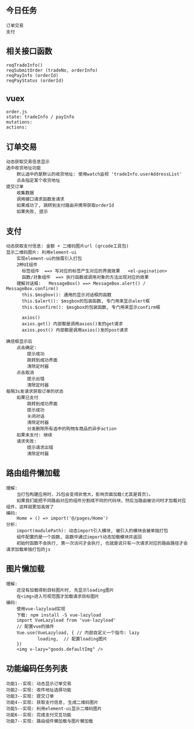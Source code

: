 ## 今日任务
	订单交易
	支付

## 相关接口函数
	reqTradeInfo()
	reqSubmitOrder (tradeNo, orderInfo)
	reqPayInfo (orderId)
	reqPayStatus (orderId)

## vuex
	order.js
	state: tradeInfo / payInfo
	mutations:
	actions:

## 订单交易
	动态获取交易信息显示
	选中收货地址功能
		默认选中的是默认的收货地址: 使用watch监视 'tradeInfo.userAddressList'
		点击指定某个收货地址
	提交订单
		收集数据
		调用接口请求函数发请求
		如果成功了, 跳转到支付路由并携带获取orderId
		如果失败, 提示

## 支付
	动态获取支付信息: 金额 + 二维码图片url (qrcode工具包)
	显示二维码图片: 利用element-ui
		实现element-ui的按需引入打包
		2种UI组件
		  标签组件  ==> 写对应的标签产生对应的界面效果   <el-pagination>
		  函数/对象组件  ==> 执行函数或调用对象的方法出现对应的效果
		理解对话框:   MessageBox() ==> MessageBox.alert() / MessageBox.confirm()
		  this.$msgbox(): 通用的显示对话框的函数
		  this.$alert(): $msgbox的包装函数, 专门用来显示alert框
		  this.$confirm(): $msgbox的包装函数, 专门用来显示confirm框
		
		  axios()
		  axios.get() 内部都是调用axios()发的get请求
		  axios.post() 内部都是调用axios()发的post请求

	确信框显示后
		点击确定:
			提示成功
			跳转到成功界面
			清除定时器
		点击取消
			提示出错
			清除定时器
	每隔3s发请求获取订单的状态
		如果已支付
			跳转到成功界面
			提示成功
			关闭对话
			清除定时器
			分发删除所有选中的购物车商品的异步action
		如果未支付: 继续
		请求失败: 
			提示请求出错
			清除定时器

## 路由组件懒加载
	理解: 
		当打包构建应用时，JS包会变得非常大，影响页面加载(尤其是首页)。
		如果我们能把不同路由对应的组件分割成不同的代码块，然后当路由被访问时才加载对应组件，这样就更加高效了
	编码: 
		Home = () => import('@/pages/Home')
	分析: 
		import(modulePath): 动态import引入模块, 被引入的模块会被单独打包
		组件配置的是一个函数, 函数中通过import动态加载模块并返回
		初始时函数不会执行, 第一次访问才会执行, 也就是说只有一次请求对应的路由路径才会请求加载单独打包的js

## 图片懒加载
	理解:
		还没有加载得到目标图片时, 先显示loading图片
		在<img>进入可视范围才加载请求目标图片
	编码:
		使用vue-lazyload实现
		下载: npm install -S vue-lazyload
		import VueLazyload from 'vue-lazyload'
		// 配置vue的插件
		Vue.use(VueLazyload, { // 内部自定义一个指令: lazy
				loading,  // 配置loading图片
		})
		<img v-lazy="goods.defaultImg" />

## 功能编码任务列表
	功能1--实现: 动态显示订单交易
	功能2--实现: 收件地址选择功能
	功能3--实现: 提交订单
	功能4--实现: 获取支付信息, 生成二维码图片
	功能5--实现: 利用element-ui显示二维码图片
	功能6--实现: 完成支付交互功能
	功能7--实现: 路由组件懒加载与图片懒加载